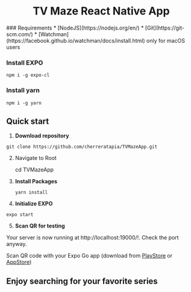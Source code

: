 <h1 align="center">
    TV Maze React Native App
</h1>
### Requirements
* [NodeJS](https://nodejs.org/en/) 
* [Git](https://git-scm.com/)
* [Watchman](https://facebook.github.io/watchman/docs/install.html) only for macOS users

### Install EXPO

```shell
npm i -g expo-cl
```

### Install yarn

```shell
npm i -g yarn
```

## Quick start

1. **Download repository**

```shell
git clone https://github.com/cherreratapia/TVMazeApp.git
```

2.  Navigate to Root

    cd TVMazeApp

3.  **Install Packages**

    ```shell
    yarn install
    ```

4.  **Initialize EXPO**

```shell
expo start
```

5.  **Scan QR for testing**

Your server is now running at http://localhost:19000/!. Check the port anyway.

Scan QR code with your Expo Go app (download from [PlayStore](https://play.google.com/store/apps/details?id=host.exp.exponent&hl=es_CL&gl=US) or [AppStore](https://apps.apple.com/cl/app/expo-go/id982107779))

## **Enjoy searching for your favorite series**
